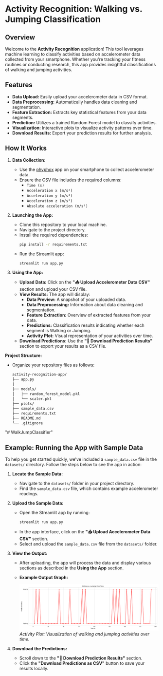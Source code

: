 # Activity Recognition: Walking vs. Jumping Classification

## **Overview**

Welcome to the **Activity Recognition** application! This tool leverages machine learning to classify activities based on accelerometer data collected from your smartphone. Whether you're tracking your fitness routines or conducting research, this app provides insightful classifications of walking and jumping activities.

## **Features**

- **Data Upload:** Easily upload your accelerometer data in CSV format.
- **Data Preprocessing:** Automatically handles data cleaning and segmentation.
- **Feature Extraction:** Extracts key statistical features from your data segments.
- **Prediction:** Utilizes a trained Random Forest model to classify activities.
- **Visualization:** Interactive plots to visualize activity patterns over time.
- **Download Results:** Export your prediction results for further analysis.

## **How It Works**

1. **Data Collection:**
   - Use the [phyphox](https://phyphox.org/) app on your smartphone to collect accelerometer data.
   - Ensure the CSV file includes the required columns:
     - `Time (s)`
     - `Acceleration x (m/s²)`
     - `Acceleration y (m/s²)`
     - `Acceleration z (m/s²)`
     - `Absolute acceleration (m/s²)`

2. **Launching the App:**
   - Clone this repository to your local machine.
   - Navigate to the project directory.
   - Install the required dependencies:
     ```bash
     pip install -r requirements.txt
     ```
   - Run the Streamlit app:
     ```bash
     streamlit run app.py
     ```

3. **Using the App:**
   - **Upload Data:** Click on the **"📥 Upload Accelerometer Data CSV"** section and upload your CSV file.
   - **View Results:** The app will display:
     - **Data Preview:** A snapshot of your uploaded data.
     - **Data Preprocessing:** Information about data cleaning and segmentation.
     - **Feature Extraction:** Overview of extracted features from your data.
     - **Predictions:** Classification results indicating whether each segment is Walking or Jumping.
     - **Activity Plot:** Visual representation of your activities over time.
   - **Download Predictions:** Use the **"💾 Download Prediction Results"** section to export your results as a CSV file.

**Project Structure:**
  - Organize your repository files as follows:
    ```
    activity-recognition-app/
    ├── app.py
    |
    ├── models/
    │   ├── random_forest_model.pkl
    │   └── scaler.pkl
    ├── plots/
    ├── sample_data.csv
    ├── requirements.txt
    ├── README.md
    └── .gitignore
    ```
"# WalkJumpClassifier" 


## **Example: Running the App with Sample Data**

To help you get started quickly, we've included a `sample_data.csv` file in the `datasets/` directory. Follow the steps below to see the app in action:

1. **Locate the Sample Data:**
   - Navigate to the `datasets/` folder in your project directory.
   - Find the `sample_data.csv` file, which contains example accelerometer readings.

2. **Upload the Sample Data:**
   - Open the Streamlit app by running:
     ```bash
     streamlit run app.py
     ```
   - In the app interface, click on the **"📥 Upload Accelerometer Data CSV"** section.
   - Select and upload the `sample_data.csv` file from the `datasets/` folder.

3. **View the Output:**
   - After uploading, the app will process the data and display various sections as described in the **Using the App** section.
   - **Example Output Graph:**
     
     ![Activity Plot Example](plots/sample_data_result.png)
     *Activity Plot: Visualization of walking and jumping activities over time.*

4. **Download the Predictions:**
   - Scroll down to the **"💾 Download Prediction Results"** section.
   - Click the **"Download Predictions as CSV"** button to save your results locally.

